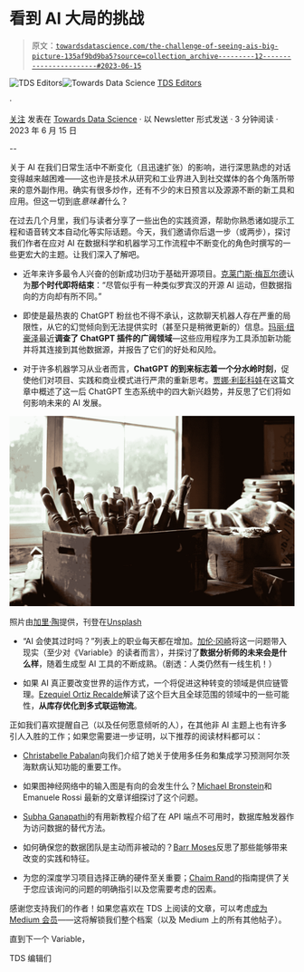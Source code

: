 # 看到 AI 大局的挑战

> 原文：[`towardsdatascience.com/the-challenge-of-seeing-ais-big-picture-135af9bd9ba5?source=collection_archive---------12-----------------------#2023-06-15`](https://towardsdatascience.com/the-challenge-of-seeing-ais-big-picture-135af9bd9ba5?source=collection_archive---------12-----------------------#2023-06-15)

[](https://towardsdatascience.medium.com/?source=post_page-----135af9bd9ba5--------------------------------)![TDS Editors](https://towardsdatascience.medium.com/?source=post_page-----135af9bd9ba5--------------------------------)[](https://towardsdatascience.com/?source=post_page-----135af9bd9ba5--------------------------------)![Towards Data Science](https://towardsdatascience.com/?source=post_page-----135af9bd9ba5--------------------------------) [TDS Editors](https://towardsdatascience.medium.com/?source=post_page-----135af9bd9ba5--------------------------------)

·

[关注](https://medium.com/m/signin?actionUrl=https%3A%2F%2Fmedium.com%2F_%2Fsubscribe%2Fuser%2F7e12c71dfa81&operation=register&redirect=https%3A%2F%2Ftowardsdatascience.com%2Fthe-challenge-of-seeing-ais-big-picture-135af9bd9ba5&user=TDS+Editors&userId=7e12c71dfa81&source=post_page-7e12c71dfa81----135af9bd9ba5---------------------post_header-----------) 发表在 [Towards Data Science](https://towardsdatascience.com/?source=post_page-----135af9bd9ba5--------------------------------) · 以 Newsletter 形式发送 · 3 分钟阅读 · 2023 年 6 月 15 日[](https://medium.com/m/signin?actionUrl=https%3A%2F%2Fmedium.com%2F_%2Fvote%2Ftowards-data-science%2F135af9bd9ba5&operation=register&redirect=https%3A%2F%2Ftowardsdatascience.com%2Fthe-challenge-of-seeing-ais-big-picture-135af9bd9ba5&user=TDS+Editors&userId=7e12c71dfa81&source=-----135af9bd9ba5---------------------clap_footer-----------)

--

[](https://medium.com/m/signin?actionUrl=https%3A%2F%2Fmedium.com%2F_%2Fbookmark%2Fp%2F135af9bd9ba5&operation=register&redirect=https%3A%2F%2Ftowardsdatascience.com%2Fthe-challenge-of-seeing-ais-big-picture-135af9bd9ba5&source=-----135af9bd9ba5---------------------bookmark_footer-----------)

关于 AI 在我们日常生活中不断变化（且迅速扩张）的影响，进行深思熟虑的对话变得越来越困难——这也许是技术从研究和工业界进入到社交媒体的各个角落所带来的意外副作用。确实有很多炒作，还有不少的末日预言以及源源不断的新工具和应用。但这一切到底*意味着*什么？

在过去几个月里，我们与读者分享了一些出色的实践资源，帮助你熟悉诸如提示工程和语音转文本自动化等实际话题。今天，我们邀请你后退一步（或两步），探讨我们作者在应对 AI 在数据科学和机器学习工作流程中不断变化的角色时撰写的一些更宏大的主题。让我们深入了解吧。

+   近年来许多最令人兴奋的创新成功归功于基础开源项目。[克莱门斯·梅瓦尔德](https://medium.com/u/3214e56806b6?source=post_page-----135af9bd9ba5--------------------------------)认为**那个时代即将结束**：“尽管似乎有一种类似罗宾汉的开源 AI 运动，但数据指向的方向却有所不同。”

+   即使是最热衷的 ChatGPT 粉丝也不得不承认，这款聊天机器人存在严重的局限性，从它的幻觉倾向到无法提供实时（甚至只是稍微更新的）信息。[玛丽·纽豪泽](https://medium.com/u/6b27bdb820b9?source=post_page-----135af9bd9ba5--------------------------------)最近**调查了 ChatGPT 插件的广阔领域**—这些应用程序为工具添加新功能并将其连接到其他数据源，并报告了它们的好处和风险。

+   对于许多机器学习从业者而言，**ChatGPT 的到来标志着一个分水岭时刻**，促使他们对项目、实践和商业模式进行严肃的重新思考。[贾娜·利彭科娃](https://medium.com/u/f215f8e427a2?source=post_page-----135af9bd9ba5--------------------------------)在这篇文章中概述了这一后 ChatGPT 生态系统中的四大新兴趋势，并反思了它们将如何影响未来的 AI 发展。

![](img/4636beec9b99d329c5e1232cf624ec16.png)

照片由[加里·陶](https://unsplash.com/@garyhtou?utm_source=medium&utm_medium=referral)提供，刊登在[Unsplash](https://unsplash.com/?utm_source=medium&utm_medium=referral)

+   “AI 会使其过时吗？”列表上的职业每天都在增加。[加伦·冈崎](https://medium.com/u/2ffe9e541c63?source=post_page-----135af9bd9ba5--------------------------------)将这一问题带入现实（至少对《Variable》的读者而言），并探讨了**数据分析师的未来会是什么样**，随着生成型 AI 工具的不断成熟。（剧透：人类仍然有一线生机！）

+   如果 AI 真正要改变世界的运作方式，一个将促进这种转变的领域是供应链管理。[Ezequiel Ortiz Recalde](https://medium.com/u/2939b50adecd?source=post_page-----135af9bd9ba5--------------------------------)解读了这个巨大且全球范围的领域中的一些可能性，**从库存优化到多式联运物流**。

正如我们喜欢提醒自己（以及任何愿意倾听的人），在其他非 AI 主题上也有许多引人入胜的工作；如果您需要进一步证明，以下推荐的阅读材料都可以：

+   [Christabelle Pabalan](https://medium.com/u/4200eb8e8b26?source=post_page-----135af9bd9ba5--------------------------------)向我们介绍了她关于使用多任务和集成学习预测阿尔茨海默病认知功能的重要工作。

+   如果图神经网络中的输入图是有向的会发生什么？[Michael Bronstein](https://medium.com/u/7b1129ddd572?source=post_page-----135af9bd9ba5--------------------------------)和 Emanuele Rossi 最新的文章详细探讨了这个问题。

+   [Subha Ganapathi](https://medium.com/u/e911b9969577?source=post_page-----135af9bd9ba5--------------------------------)的有用新教程介绍了在 API 端点不可用时，数据库触发器作为访问数据的替代方法。

+   如何确保您的数据团队是主动而非被动的？[Barr Moses](https://medium.com/u/2818bac48708?source=post_page-----135af9bd9ba5--------------------------------)反思了那些能够带来改变的实践和特征。

+   为您的深度学习项目选择正确的硬件至关重要；[Chaim Rand](https://medium.com/u/9440b37e27fe?source=post_page-----135af9bd9ba5--------------------------------)的指南提供了关于您应该询问的问题的明确指引以及您需要考虑的因素。

感谢您支持我们的作者！如果您喜欢在 TDS 上阅读的文章，可以考虑[成为 Medium 会员](https://bit.ly/tds-membership)——这将解锁我们整个档案（以及 Medium 上的所有其他帖子）。

直到下一个 Variable，

TDS 编辑们
